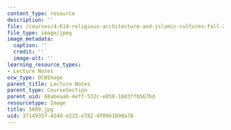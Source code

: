 ```yaml
---
content_type: resource
description: ''
file: /courses/4-614-religious-architecture-and-islamic-cultures-fall-2002/37149357424de215e7824f09b1b90a78_5009.jpg
file_type: image/jpeg
image_metadata:
  caption: ''
  credit: ''
  image-alt: ''
learning_resource_types:
- Lecture Notes
ocw_type: OCWImage
parent_title: Lecture Notes
parent_type: CourseSection
parent_uid: 68abeaab-4eff-532c-e858-18d3ffb567bd
resourcetype: Image
title: 5009.jpg
uid: 37149357-424d-e215-e782-4f09b1b90a78
---
```

